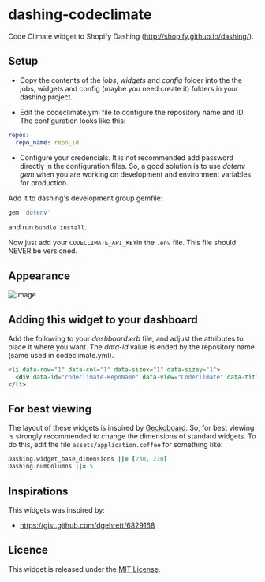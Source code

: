 # dashing-codeclimate

Code Climate widget to Shopify Dashing (http://shopify.github.io/dashing/).


##  Setup


- Copy the contents of the *jobs*, *widgets* and *config* folder into the the jobs, widgets and config (maybe you need create it) folders in your dashing project.

- Edit the codeclimate.yml file to configure the repository name and ID. The configuration looks like this:

```yaml
repos:
  repo_name: repo_id
```
- Configure your credencials. It is not recommended add password directly in the configuration files. So, a good solution is to use *dotenv gem* when you are working on development and environment variables for production.

Add it to dashing's development group gemfile:

```ruby
gem 'dotenv'
```

and run `bundle install`.

Now just add your `CODECLIMATE_API_KEY`in the `.env` file. This file should NEVER be versioned.


## Appearance

![image](https://cloud.githubusercontent.com/assets/496442/2893174/b4291044-d545-11e3-8704-84aea97be388.png)


## Adding this widget to your dashboard

Add the following to your *dashboard.erb* file, and adjust the attributes to place it where you want. The *data-id* value is ended by the repository name (same used in codeclimate.yml).

```html
<li data-row="1" data-col="1" data-sizex="1" data-sizey="1">
  <div data-id="codeclimate-RepoName" data-view="Codeclimate" data-title="Edools 1.0 GPA"></div>
</li>
```

## For best viewing

The layout of these widgets is inspired by [Geckoboard](http://geckoboard.com). So, for best viewing is strongly recommended to change the dimensions of standard widgets. To do this, edit the file `assets/application.coffee` for something like:

```coffee
Dashing.widget_base_dimensions ||= [230, 230]
Dashing.numColumns ||= 5
```

## Inspirations

This widgets was inspired by:
- https://gist.github.com/dgehrett/6829168


## Licence

This widget is released under the [MIT License](http://www.opensource.org/licenses/MIT).
